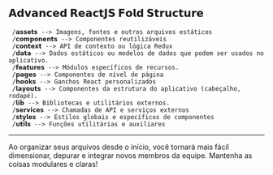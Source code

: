 ## 𝗔𝗱𝘃𝗮𝗻𝗰𝗲𝗱 𝗥𝗲𝗮𝗰𝘁𝗝𝗦 𝗙𝗼𝗹𝗱 𝗦𝘁𝗿𝘂𝗰𝘁𝘂𝗿𝗲

```/𝘀𝗿𝗰 
 /𝗮𝘀𝘀𝗲𝘁𝘀 --> Imagens, fontes e outros arquivos estáticos
 /𝗰𝗼𝗺𝗽𝗼𝗻𝗲𝗻𝘁𝘀 --> Componentes reutilizáveis 
 /𝗰𝗼𝗻𝘁𝗲𝘅𝘁 --> API de contexto ou lógica Redux 
 /𝗱𝗮𝘁𝗮 --> Dados estáticos ou modelos de dados que podem ser usados ​​no aplicativo.
 /𝗳𝗲𝗮𝘁𝘂𝗿𝗲𝘀 --> Módulos específicos de recursos.
 /𝗽𝗮𝗴𝗲𝘀 --> Componentes de nível de página 
 /𝗵𝗼𝗼𝗸𝘀 --> Ganchos React personalizados 
 /𝗹𝗮𝘆𝗼𝘂𝘁𝘀 --> Componentes da estrutura do aplicativo (cabeçalho, rodapé).
 /𝗹𝗶𝗯 --> Bibliotecas e utilitários externos.
 /𝘀𝗲𝗿𝘃𝗶𝗰𝗲𝘀 --> Chamadas de API e serviços externos 
 /𝘀𝘁𝘆𝗹𝗲𝘀 --> Estilos globais e específicos de componentes
 /𝘂𝘁𝗶𝗹𝘀 --> Funções utilitárias e auxiliares 
```
-----------

Ao organizar seus arquivos desde o início, você tornará mais fácil dimensionar, depurar e integrar novos membros da equipe. Mantenha as coisas modulares e claras!
